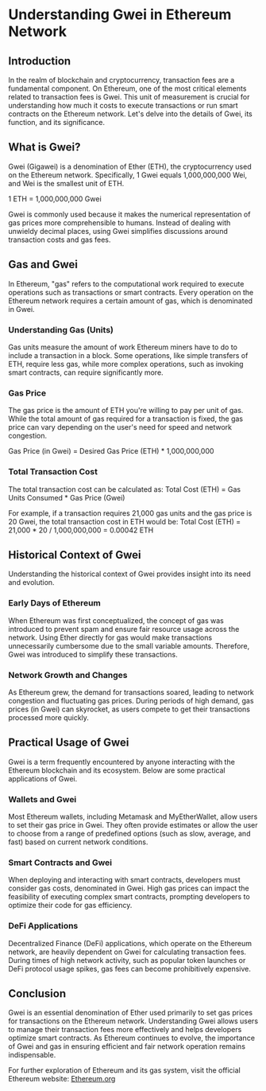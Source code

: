 # Understanding Gwei in Ethereum Network

## Introduction
In the realm of blockchain and cryptocurrency, transaction fees are a fundamental component. On Ethereum, one of the most critical elements related to transaction fees is Gwei. This unit of measurement is crucial for understanding how much it costs to execute transactions or run smart contracts on the Ethereum network. Let's delve into the details of Gwei, its function, and its significance.

## What is Gwei?
Gwei (Gigawei) is a denomination of Ether (ETH), the cryptocurrency used on the Ethereum network. Specifically, 1 Gwei equals 1,000,000,000 Wei, and Wei is the smallest unit of ETH. 

1 ETH = 1,000,000,000 Gwei

Gwei is commonly used because it makes the numerical representation of gas prices more comprehensible to humans. Instead of dealing with unwieldy decimal places, using Gwei simplifies discussions around transaction costs and gas fees.

## Gas and Gwei
In Ethereum, "gas" refers to the computational work required to execute operations such as transactions or smart contracts. Every operation on the Ethereum network requires a certain amount of gas, which is denominated in Gwei.

### Understanding Gas (Units)
Gas units measure the amount of work Ethereum miners have to do to include a transaction in a block. Some operations, like simple transfers of ETH, require less gas, while more complex operations, such as invoking smart contracts, can require significantly more.

### Gas Price
The gas price is the amount of ETH you're willing to pay per unit of gas. While the total amount of gas required for a transaction is fixed, the gas price can vary depending on the user's need for speed and network congestion.

Gas Price (in Gwei) = Desired Gas Price (ETH) * 1,000,000,000

### Total Transaction Cost
The total transaction cost can be calculated as:
Total Cost (ETH) = Gas Units Consumed * Gas Price (Gwei)

For example, if a transaction requires 21,000 gas units and the gas price is 20 Gwei, the total transaction cost in ETH would be:
Total Cost (ETH) = 21,000 * 20 / 1,000,000,000 = 0.00042 ETH

## Historical Context of Gwei
Understanding the historical context of Gwei provides insight into its need and evolution.

### Early Days of Ethereum
When Ethereum was first conceptualized, the concept of gas was introduced to prevent spam and ensure fair resource usage across the network. Using Ether directly for gas would make transactions unnecessarily cumbersome due to the small variable amounts. Therefore, Gwei was introduced to simplify these transactions.

### Network Growth and Changes
As Ethereum grew, the demand for transactions soared, leading to network congestion and fluctuating gas prices. During periods of high demand, gas prices (in Gwei) can skyrocket, as users compete to get their transactions processed more quickly.

## Practical Usage of Gwei
Gwei is a term frequently encountered by anyone interacting with the Ethereum blockchain and its ecosystem. Below are some practical applications of Gwei.

### Wallets and Gwei
Most Ethereum wallets, including Metamask and MyEtherWallet, allow users to set their gas price in Gwei. They often provide estimates or allow the user to choose from a range of predefined options (such as slow, average, and fast) based on current network conditions.

### Smart Contracts and Gwei
When deploying and interacting with smart contracts, developers must consider gas costs, denominated in Gwei. High gas prices can impact the feasibility of executing complex smart contracts, prompting developers to optimize their code for gas efficiency.

### DeFi Applications
Decentralized Finance (DeFi) applications, which operate on the Ethereum network, are heavily dependent on Gwei for calculating transaction fees. During times of high network activity, such as popular token launches or DeFi protocol usage spikes, gas fees can become prohibitively expensive.

## Conclusion
Gwei is an essential denomination of Ether used primarily to set gas prices for transactions on the Ethereum network. Understanding Gwei allows users to manage their transaction fees more effectively and helps developers optimize smart contracts. As Ethereum continues to evolve, the importance of Gwei and gas in ensuring efficient and fair network operation remains indispensable.

For further exploration of Ethereum and its gas system, visit the official Ethereum website: [Ethereum.org](https://ethereum.org/)